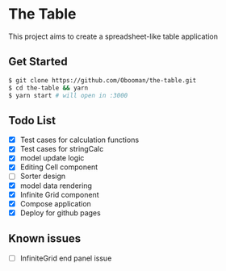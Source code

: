 # The Table

This project aims to create a spreadsheet-like table application

## Get Started

```bash
$ git clone https://github.com/Obooman/the-table.git
$ cd the-table && yarn
$ yarn start # will open in :3000
```

## Todo List

- [x] Test cases for calculation functions
- [x] Test cases for stringCalc
- [x] model update logic
- [x] Editing Cell component
- [ ] Sorter design
- [x] model data rendering
- [x] Infinite Grid component
- [x] Compose application
- [x] Deploy for github pages

## Known issues

- [ ] InfiniteGrid end panel issue
